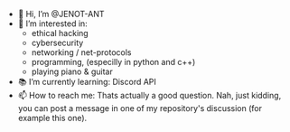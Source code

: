 - 👋 Hi, I’m @JENOT-ANT
- 👀 I’m interested in:
  - ethical hacking
  - cybersecurity
  - networking / net-protocols
  - programming, (especilly in python and c++)
  - playing piano & guitar
- 📚 I’m currently learning: Discord API
- 📫 How to reach me: Thats actually a good question. Nah, just kidding, you can post a message in one of my repository's discussion (for example this one).

<!---
JENOT-ANT/JENOT-ANT is a ✨ special ✨ repository because its `README.md` (this file) appears on your GitHub profile.
You can click the Preview link to take a look at your changes.
--->
